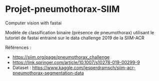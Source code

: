 # Projet-pneumothorax-SIIM
Computer vision with fastai

Modèle de classification binaire (présence de pneumothorax) utilisant le tutoriel de fastai entrainé sur le data challenge 2019 de la SIIM-ACR

Références :
- https://siim.org/page/pneumothorax_challenge
- https://link.springer.com/article/10.1007/s10278-019-00299-9
- Dataset : https://www.kaggle.com/jesperdramsch/siim-acr-pneumothorax-segmentation-data




